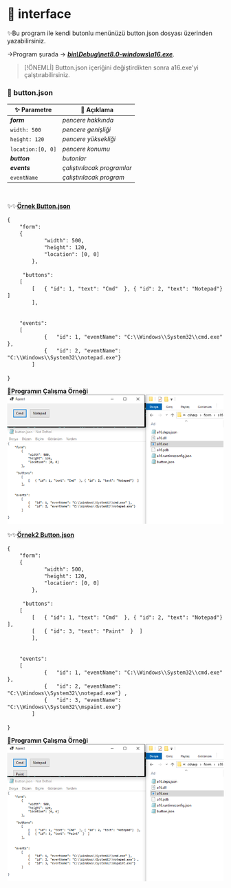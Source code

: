 # 📂 interface
✨Bu program ile kendi butonlu menünüzü button.json dosyası üzerinden yazabilirsiniz.

→Program şurada -> [_**bin\Debug\net8.0-windows\a16.exe**_](https://github.com/levham/interface/blob/main/bin/Debug/net8.0-windows/a16.exe). 

> [!ÖNEMLİ]
> Button.json içeriğini değiştirdikten sonra a16.exe'yi çalştırabilirsiniz.
 


### 📂 button.json
| ✨ Parametre | 📌 Açıklama|
|---------------|-------------------|
| _**form**_      | _pencere hakkında_|
| `width: 500`       | _pencere genişliği_|
| `height: 120`      | _pencere yüksekliği_|
|`location:[0, 0]`     | _pencere konumu_|
| _**button**_  | _butonlar_|
| _**events**_    | _çalıştırılacak programlar_|
| `eventName` | _çalıştırılacak program_|
<br>

✨✨<ins>**Örnek Button.json**</ins>
```
{ 
    "form": 
	{
            "width": 500,
            "height": 120,
            "location": [0, 0]
    	},

     "buttons":
	[  
	    [   { "id": 1, "text": "Cmd"  }, { "id": 2, "text": "Notepad"}  ]
    	],
    
    
    "events": 
	[
            {   "id": 1, "eventName": "C:\\Windows\\System32\\cmd.exe" },
            {   "id": 2, "eventName": "C:\\Windows\\System32\\notepad.exe"}
    	]

}
```
📌**Programın Çalışma Örneği**
![output](test1.png)
<br>

✨✨<ins>**Örnek2 Button.json**</ins>
```
{ 
    "form": 
	{
            "width": 500,
            "height": 120,
            "location": [0, 0]
    	},

     "buttons":
	[  
	    [   { "id": 1, "text": "Cmd"  }, { "id": 2, "text": "Notepad"}  ],
	    [   { "id": 3, "text": "Paint"  }  ]
    	],
    
    
    "events": 
	[
            {   "id": 1, "eventName": "C:\\Windows\\System32\\cmd.exe" },
            {   "id": 2, "eventName": "C:\\Windows\\System32\\notepad.exe"} ,
            {   "id": 3, "eventName": "C:\\Windows\\System32\\mspaint.exe"} 
    	]

}
```
📌**Programın Çalışma Örneği**
![output](test2.png)